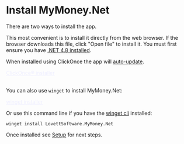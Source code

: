 # Install MyMoney.Net

There are two ways to install the app.

This most convenient is to install it directly from the web browser.  If the browser downloads this
file, click "Open file" to install it.
You must first ensure you have [.NET 4.8 installed](https://dotnet.microsoft.com/en-us/download/dotnet-framework/net48).

When installed using ClickOnce the app will [auto-update](Updates.md).

<div>
<a href="https://lovettsoftwarestorage.blob.core.windows.net/downloads/MyMoney/MyMoney.application" class="btn btn-primary mt-20 mr-30" target="_blank"  style="color:#EEEEFF" >ClickOnce® installer</a>
<br/>
<br/>
</div>

You can also use `winget` to install MyMoney.Net:

<a href="https://winget.run/pkg/LovettSoftware/MyMoney.Net" class="btn btn-primary mt-20 mr-30" target="_blank"  style="color:#EEEEFF" >winget installer</a>

Or use this command line if you have the [winget cli](https://github.com/microsoft/winget-cli) installed:

```
winget install LovettSoftware.MyMoney.Net
```

Once installed see [Setup](Setup.md) for next steps.